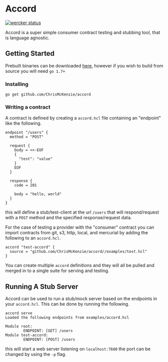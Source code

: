 # Accord

[![wercker status](https://app.wercker.com/status/f81561778cc44e78f38610018441a61a/s/master "wercker status")](https://app.wercker.com/project/byKey/f81561778cc44e78f38610018441a61a)

Accord is a super simple consumer contract testing and stubbing tool, that is 
language agnostic.

## Getting Started

Prebuilt binaries can be downloaded [here](https://github.com/ChrisMcKenzie/accord/releases/latest),
however if you wish to build from source you will need `go 1.7+`

### Installing

```
go get github.com/ChrisMcKenzie/accord
```

### Writing a contract

A contract is defined by creating a `accord.hcl` file containing an "endpoint"
like the following.

```
endpoint "/users" {
  method = "POST"

  request {
    body = <<-EOF
    {
      "test": "value"
    }
    EOF
  }

  response {
    code = 201

    body = "hello, world"
  }
}
```

this will define a stub/test-client at the url `/users` that will respond/request
with a `POST` method and the specified response/request data.

For the case of testing a provider with the "consumer" contract you can import
contracts from git, s3, http, local, and mercurial by adding the following to an
`accord.hcl`.

```
accord "test-accord" {
  source = "github.com/ChrisMcKenzie/accord//examples/test.hcl"
}
```

You can create multiple `accord` definitions and they will all be pulled and merged
in to a single suite for serving and testing.

## Running A Stub Server

Accord can be used to run a stub/mock server based on the endpoints in your 
`accord.hcl`. This can be done by running the following.

```
accord serve
Loaded the following endpoints from examples/accord.hcl

Module root:
        ENDPOINT: [GET] /users
Module test-accord:
        ENDPOINT: [POST] /users
```

this will start a web server listening on `localhost:7600` the port can be 
changed by using the `-p` flag.
